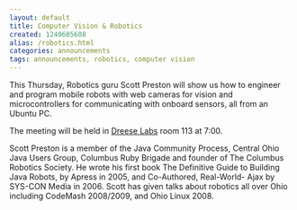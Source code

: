 ```yaml
---
layout: default
title: Computer Vision & Robotics
created: 1240605608
alias: /robotics.html
categories: announcements
tags: announcements, robotics, computer vision
---
```

This Thursday, Robotics guru Scott Preston will show us how to engineer and program mobile robots with web cameras for vision and microcontrollers for communicating with onboard sensors, all from an Ubuntu PC.

The meeting will be held in [Dreese Labs](http://www.osu.edu/map/building.php?building=279) room 113 at 7:00.

Scott Preston is a member of the Java Community Process, Central Ohio Java Users Group, Columbus Ruby Brigade and founder of The Columbus Robotics Society. He wrote his first book The Definitive Guide to Building Java Robots, by Apress in 2005, and Co-Authored, Real-World- Ajax by SYS-CON Media in 2006. Scott has given talks about robotics all over Ohio including CodeMash 2008/2009, and Ohio Linux 2008.

